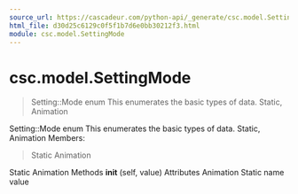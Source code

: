 ```yaml
---
source_url: https://cascadeur.com/python-api/_generate/csc.model.SettingMode.html
html_file: d30d25c6129c0f5f1b7d6e0bb30212f3.html
module: csc.model.SettingMode
---
```


# csc.model.SettingMode 

> Setting::Mode enum
> This enumerates the basic types of data.
> Static, Animation

Setting::Mode enum This enumerates the basic types of data.
Static, Animation Members:
> Static
> Animation

Static Animation Methods __init__ (self, value) Attributes Animation Static name value
